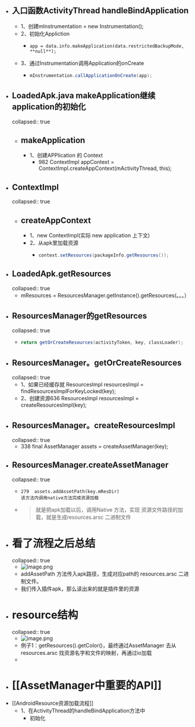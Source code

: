 - ## 入口函数ActivityThread handleBindApplication
	- 1、创建mInstrumentation = new Instrumentation();
	- 2、初始化Appliction
		- ```
		  app = data.info.makeApplication(data.restrictedBackupMode, **null**);
		  ```
	- 3、通过Instrumentation调用Application的onCreate
		- ```java
		  mInstrumentation.callApplicationOnCreate(app);
		  ```
- ## LoadedApk.java  makeApplication继续application的初始化
  collapsed:: true
	- ## makeApplication
		- 1、创建APPlication  的 Context
			- 982  ContextImpl appContext = ContextImpl.createAppContext(mActivityThread, this);
- ## ContextImpl
  collapsed:: true
	- ## createAppContext
		- 1、new  ContextImpl(实际 new  application  上下文)
		- 2、从apk里加载资源
			- ```java
			  context.setResources(packageInfo.getResources());
			  ```
- ## LoadedApk.getResources
  collapsed:: true
	- mResources = ResourcesManager.getInstance().getResources(。。。）
- ## ResourcesManager的getResources
  collapsed:: true
	- ```java
	  return getOrCreateResources(activityToken, key, classLoader);
	  ```
- ## ResourcesManager。getOrCreateResources
  collapsed:: true
	- 1、如果已经缓存就 ResourcesImpl resourcesImpl = findResourcesImplForKeyLocked(key);
	- 2、创建资源636  ResourcesImpl resourcesImpl = createResourcesImpl(key);
- ## ResourcesManager。createResourcesImpl
  collapsed:: true
	- 338  final AssetManager assets = createAssetManager(key);
- ## ResourcesManager.createAssetManager
  collapsed:: true
	- ```
	  279  assets.addAssetPath(key.mResDir)  
	  该方法内调用native方法完成资源加载
	  ```
	- > 就是把apk加载以后，调用Native 方法，实现 资源文件路径的加载，就是生成resources.arsc 二进制文件
- # 看了流程之后总结
  collapsed:: true
	- ![image.png](../assets/image_1691115621966_0.png)
	- addAssetPath 方法传入apk路径，生成对应path的 resources.arsc 二进制文件。
	- 我们传入插件apk，那么读出来的就是插件里的资源
- # resource结构
  collapsed:: true
	- ![image.png](../assets/image_1691115967986_0.png)
	- 例子1：getResources().getColor()，最终通过AssetManager 去从resources.arsc 找资源名字和文件的映射，再通过io加载
	-
- # [[AssetManager中重要的API]]
- [[AndroidResource资源加载流程]]
	- 1、在ActivityThread的handleBindApplication方法中
		- 初始化
